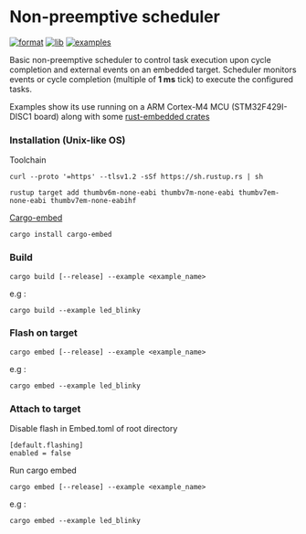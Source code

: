 # Non-preemptive scheduler

[![format](https://github.com/gdobato/non-preemptive-scheduler/actions//workflows/format.yml/badge.svg)](https://github.com/gdobato/non-preemptive-scheduler/actions/workflows/format.yml) 
[![lib](https://github.com/gdobato/non-preemptive-scheduler/actions//workflows/lib.yml/badge.svg)](https://github.com/gdobato/non-preemptive-scheduler/actions/workflows/lib.yml) 
[![examples](https://github.com/gdobato/non-preemptive-scheduler/actions/workflows/examples.yml/badge.svg)](https://github.com/gdobato/non-preemptive-scheduler/actions/workflows/examples.yml)

Basic non-preemptive scheduler to control task execution upon cycle completion and external events on an embedded target.
Scheduler monitors events or cycle completion (multiple of **1 ms** tick) to execute the configured tasks.

Examples show its use running on a ARM Cortex-M4 MCU (STM32F429I-DISC1 board) along with some [rust-embedded crates](https://github.com/rust-embedded)

### Installation (Unix-like OS)
Toolchain
```
curl --proto '=https' --tlsv1.2 -sSf https://sh.rustup.rs | sh

rustup target add thumbv6m-none-eabi thumbv7m-none-eabi thumbv7em-none-eabi thumbv7em-none-eabihf
```
[Cargo-embed](https://github.com/probe-rs/cargo-embed)
```
cargo install cargo-embed
```

### Build

```
cargo build [--release] --example <example_name>
```
e.g :
```
cargo build --example led_blinky
```
### Flash on target
```
cargo embed [--release] --example <example_name>
```
e.g :
```
cargo embed --example led_blinky
```

### Attach to target

Disable flash in Embed.toml of root directory

```
[default.flashing]
enabled = false
```
Run cargo embed
```
cargo embed [--release] --example <example_name>
```
e.g :
```
cargo embed --example led_blinky
```